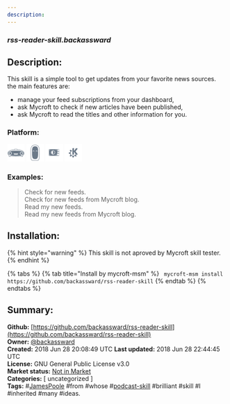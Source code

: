 ```yaml
---
description: 
---
```


### _rss-reader-skill.backassward_  
## Description:  
This skill is a simple tool to get updates from your favorite news sources.
the main features are:
* manage your feed subscriptions from your dashboard,
* ask Mycroft to check if new articles have been published,
* ask Mycroft to read the titles and other information for you.  
  
### Platform:  
 ![Mark I](../.gitbook/assets/mark-1-icon.png)  ![Mark II](../.gitbook/assets/mark-2-icon.png)  ![Picroft](../.gitbook/assets/picroft-icon.png)  ![plasmoid](../.gitbook/assets/kde.png)   
### Examples:  
> Check for new feeds.  
> Check for new feeds from Mycroft blog.  
> Read my new feeds.  
> Read my new feeds from Mycroft blog.  
  
## Installation:  
{% hint style="warning" %}
This skill is not aproved by Mycroft skill tester.
{% endhint %}
    
{% tabs %}
{% tab title="Install by mycroft-msm" %}
``` mycroft-msm install https://github.com/backassward/rss-reader-skill```
{% endtab %}
  {% endtabs %}
    
## Summary:  
**Github:** [https://github.com/backassward/rss-reader-skill](https://github.com/backassward/rss-reader-skill)  
**Owner:** [@backassward](https://github.com/backassward)  
**Created:** 2018 Jun 28 20:08:49 UTC  **Last updated:** 2018 Jun 28 22:44:45 UTC  
**License:** GNU General Public License v3.0  
**Market status:** [Not in Market](https://market.mycroft.ai/skill/)  
**Categories:** [ uncategorized ]   
**Tags:** \#[JamesPoole](https://github.com/JamesPoole/) \#from \#whose \#[podcast-skill](https://github.com/JamesPoole/podcast-skill) \#brilliant \#skill \#I \#inherited \#many \#ideas.   
